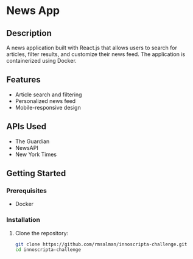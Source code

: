 # News App

## Description
A news application built with React.js that allows users to search for articles, filter results, and customize their news feed. The application is containerized using Docker.

## Features
- Article search and filtering
- Personalized news feed
- Mobile-responsive design

## APIs Used
- The Guardian
- NewsAPI
- New York Times

## Getting Started

### Prerequisites
- Docker

### Installation
1. Clone the repository:
   ```sh
   git clone https://github.com/rmsalman/innoscripta-challenge.git
   cd innoscripta-challenge